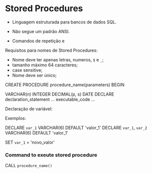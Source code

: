 # Stored Procedures



- Linguagem estruturada para bancos de dados SQL.

- Não segue um padrão ANSI.
- Comandos de repetição e 


Requisitos para nomes de Stored Procedures:

- Nome deve ter apenas letras, numeros, `$` e `_`;
- tamanho máximo 64 caracteres;
- case sensitive;
- Nome deve ser único;


CREATE PROCEDURE
procedure_name(parameters)
BEGIN

VARCHAR(n)
INTEGER
DECIMAL(p, s)
DATE
DECLARE declaration_statement
...
executable_code
...



Declaração de variável:

Exemplos:

DECLARE `var_1` VARCHAR(6) DEFAULT 'valor_1'
DECLARE `var_1`, `var_2` VARCHAR(6) DEFAULT 'valor_1'


SET `var_1` = 'novo_valor'
### Command to exeute stored procedure

CALL `procedure_name()`

